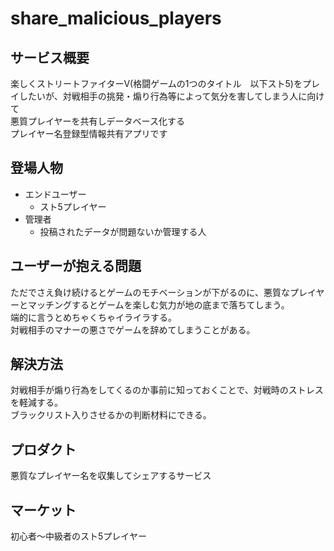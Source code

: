 # share_malicious_players

## サービス概要
楽しくストリートファイターV(格闘ゲームの1つのタイトル　以下スト5)をプレイしたいが、対戦相手の挑発・煽り行為等によって気分を害してしまう人に向けて<br>
悪質プレイヤーを共有しデータベース化する<br>
プレイヤー名登録型情報共有アプリです

## 登場人物
- エンドユーザー
    - スト5プレイヤー
- 管理者
    - 投稿されたデータが問題ないか管理する人

## ユーザーが抱える問題
ただでさえ負け続けるとゲームのモチベーションが下がるのに、悪質なプレイヤーとマッチングするとゲームを楽しむ気力が地の底まで落ちてしまう。<br>
端的に言うとめちゃくちゃイライラする。<br>
対戦相手のマナーの悪さでゲームを辞めてしまうことがある。

## 解決方法
対戦相手が煽り行為をしてくるのか事前に知っておくことで、対戦時のストレスを軽減する。<br>
ブラックリスト入りさせるかの判断材料にできる。

## プロダクト
悪質なプレイヤー名を収集してシェアするサービス

## マーケット
初心者〜中級者のスト5プレイヤー
